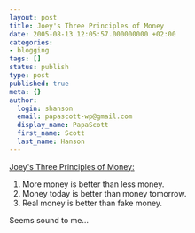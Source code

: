 ```yaml
---
layout: post
title: Joey's Three Principles of Money
date: 2005-08-13 12:05:57.000000000 +02:00
categories:
- blogging
tags: []
status: publish
type: post
published: true
meta: {}
author:
  login: shanson
  email: papascott-wp@gmail.com
  display_name: PapaScott
  first_name: Scott
  last_name: Hanson
---
```

<p><a href="http://accordionguy.blogware.com/blog/_archives/2005/8/12/1132567.html" title="The Adventures of Accordion Guy in the 21st Century :: Joey deVilla's Weblog :: Elliot's Photo">Joey's Three Principles of Money:</a></p>
<ol>
<li>More money is better than less money.</li>
<li>Money today is better than money tomorrow.</li>
<li>Real money is better than fake money.</li>
</ol>
<p>Seems sound to me...</p>
